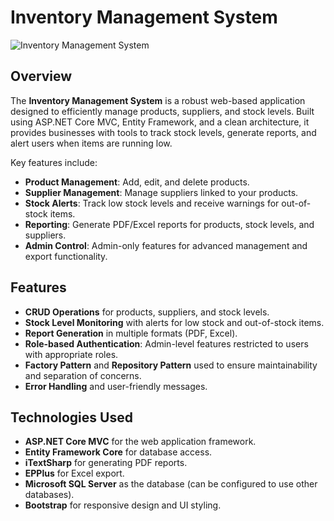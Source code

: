 # Inventory Management System

![Inventory Management System](https://cashflowinventory.com/blog/wp-content/uploads/2023/02/inventory-management-system.webp)

## Overview

The **Inventory Management System** is a robust web-based application designed to efficiently manage products, suppliers, and stock levels. Built using ASP.NET Core MVC, Entity Framework, and a clean architecture, it provides businesses with tools to track stock levels, generate reports, and alert users when items are running low.

Key features include:

- **Product Management**: Add, edit, and delete products.
- **Supplier Management**: Manage suppliers linked to your products.
- **Stock Alerts**: Track low stock levels and receive warnings for out-of-stock items.
- **Reporting**: Generate PDF/Excel reports for products, stock levels, and suppliers.
- **Admin Control**: Admin-only features for advanced management and export functionality.
  
## Features

- **CRUD Operations** for products, suppliers, and stock levels.
- **Stock Level Monitoring** with alerts for low stock and out-of-stock items.
- **Report Generation** in multiple formats (PDF, Excel).
- **Role-based Authentication**: Admin-level features restricted to users with appropriate roles.
- **Factory Pattern** and **Repository Pattern** used to ensure maintainability and separation of concerns.
- **Error Handling** and user-friendly messages.
  
## Technologies Used

- **ASP.NET Core MVC** for the web application framework.
- **Entity Framework Core** for database access.
- **iTextSharp** for generating PDF reports.
- **EPPlus** for Excel export.
- **Microsoft SQL Server** as the database (can be configured to use other databases).
- **Bootstrap** for responsive design and UI styling.
